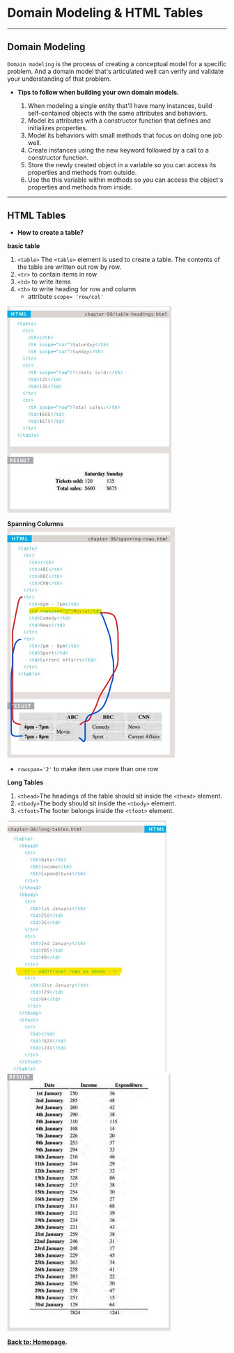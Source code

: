 # Domain Modeling & HTML Tables
***
## Domain Modeling
`Domain modeling` is the process of creating a conceptual model for a specific problem. And a domain model that's articulated well can verify and validate your understanding of that problem.

* **Tips to follow when building your own domain models.**

    1. When modeling a single entity that'll have many instances, build self-contained objects with the same attributes and behaviors.
    2. Model its attributes with a constructor function that defines and initializes properties.
    3. Model its behaviors with small methods that focus on doing one job well.
    4. Create instances using the new keyword followed by a call to a constructor function.
    5. Store the newly created object in a variable so you can access its properties and methods from outside.
    6. Use the this variable within methods so you can access the object's properties and methods from inside.
***
## HTML Tables
* **How to create a table?**

**basic table**
1. `<table>`
The `<table>` element is used 
to create a table. The contents 
of the table are written out row 
by row.
2. `<tr>` to contain items in row
3. `<td>` to write items
4. `<th>` to write heading for row and column
    * attribute `scope= 'row/col'`

![asd](basicT.jpg)

**Spanning Columns**
![as](sT.jpg)
* `rowspan='2'` to make item use more than one row


**Long Tables**
1. `<thead>`The headings of the table should sit inside the `<thead>` element. 
2. `<tbody>`The body should sit inside the `<tbody>` element. 
3. `<tfoot>`The footer belongs inside the 
`<tfoot>` element.

![asdd](long.jpg)![asdds](long1.jpg)

**[Back to: Homepage](https://omarhumamah.github.io/reading-note/).**